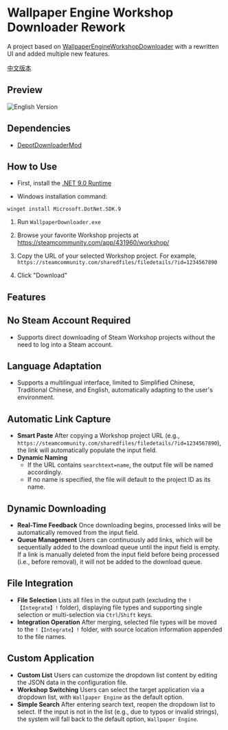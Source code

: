 # Wallpaper Engine Workshop Downloader Rework

A project based on [WallpaperEngineWorkshopDownloader](https://github.com/oureveryday/WallpaperEngineWorkshopDownloader) with a rewritten UI and added multiple new features.

[中文版本](README_zh-TW.md)

## Preview

![English Version](https://github.com/user-attachments/assets/7d4786d6-4826-41da-b6ee-ea8faa634077)

## Dependencies

- [DepotDownloaderMod](https://github.com/oureveryday/DepotDownloaderMod)

## How to Use

* First, install the [.NET 9.0 Runtime](https://dotnet.microsoft.com/download/dotnet/9.0/runtime)

* Windows installation command:
```
winget install Microsoft.DotNet.SDK.9
```

1. Run `WallpaperDownloader.exe`

2. Browse your favorite Workshop projects at <https://steamcommunity.com/app/431960/workshop/>

3. Copy the URL of your selected Workshop project. For example, `https://steamcommunity.com/sharedfiles/filedetails/?id=1234567890`

4. Click "Download"

## Features

## **No Steam Account Required**
- Supports direct downloading of Steam Workshop projects without the need to log into a Steam account.

## **Language Adaptation**
- Supports a multilingual interface, limited to Simplified Chinese, Traditional Chinese, and English, automatically adapting to the user's environment.

## **Automatic Link Capture**
- **Smart Paste**
  After copying a Workshop project URL (e.g., `https://steamcommunity.com/sharedfiles/filedetails/?id=1234567890`), the link will automatically populate the input field.
- **Dynamic Naming**
  - If the URL contains `searchtext=name`, the output file will be named accordingly.
  - If no name is specified, the file will default to the project ID as its name.

## **Dynamic Downloading**
- **Real-Time Feedback**
  Once downloading begins, processed links will be automatically removed from the input field.
- **Queue Management**
  Users can continuously add links, which will be sequentially added to the download queue until the input field is empty. If a link is manually deleted from the input field before being processed (i.e., before removal), it will not be added to the download queue.

## **File Integration**
- **File Selection**
  Lists all files in the output path (excluding the `!【Integrate】!` folder), displaying file types and supporting single selection or multi-selection via `Ctrl`/`Shift` keys.
- **Integration Operation**
  After merging, selected file types will be moved to the `!【Integrate】!` folder, with source location information appended to the file names.

## **Custom Application**
- **Custom List**
  Users can customize the dropdown list content by editing the JSON data in the configuration file.
- **Workshop Switching**
  Users can select the target application via a dropdown list, with `Wallpaper Engine` as the default option.
- **Simple Search**
  After entering search text, reopen the dropdown list to select. If the input is not in the list (e.g., due to typos or invalid strings), the system will fall back to the default option, `Wallpaper Engine`.
